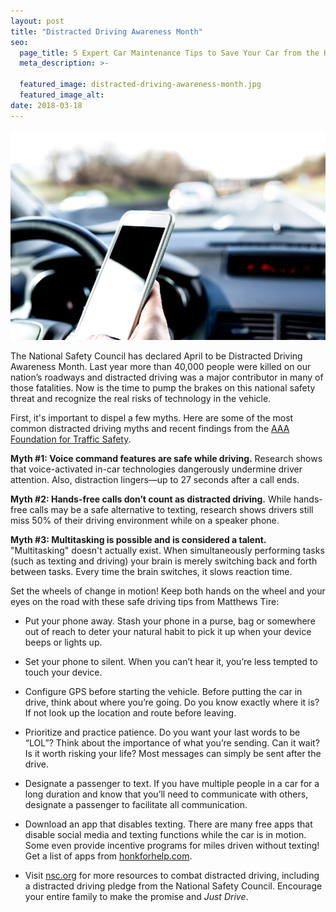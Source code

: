 ```yaml
---
layout: post
title: "Distracted Driving Awareness Month"
seo:
  page_title: 5 Expert Car Maintenance Tips to Save Your Car from the Heat
  meta_description: >-

  featured_image: distracted-driving-awareness-month.jpg
  featured_image_alt:
date: 2018-03-18
---
```


![Distracted Driving Awareness Month](distracted-driving-awareness-month.jpg)

The National Safety Council has declared April to be Distracted Driving Awareness Month. Last year more than 40,000 people were killed on our nation’s roadways and distracted driving was a major contributor in many of those fatalities. Now is the time to pump the brakes on this national safety threat and recognize the real risks of technology in the vehicle.

First, it's important to dispel a few myths. Here are some of the most common distracted driving myths and recent findings from the [AAA Foundation for Traffic Safety](http://aaafoundation.org/research/).

**Myth #1: Voice command features are safe while driving.** Research shows that voice-activated in-car technologies dangerously undermine driver attention. Also, distraction lingers—up to 27 seconds after a call ends.

**Myth #2: Hands-free calls don’t count as distracted driving.** While hands-free calls may be a safe alternative to texting, research shows drivers still miss 50% of their driving environment while on a speaker phone.

**Myth #3: Multitasking is possible and is considered a talent.** "Multitasking" doesn't actually exist. When simultaneously performing tasks (such as texting and driving) your brain is merely switching back and forth between tasks. Every time the brain switches, it slows reaction time.

Set the wheels of change in motion! Keep both hands on the wheel and your eyes on the road with these safe driving tips from Matthews Tire:

- Put your phone away. Stash your phone in a purse, bag or somewhere out of reach to deter your natural habit to pick it up when your device beeps or lights up.

- Set your phone to silent. When you can’t hear it, you’re less tempted to touch your device.

- Configure GPS before starting the vehicle. Before putting the car in drive, think about where you’re going. Do you know exactly where it is? If not look up the location and route before leaving.

- Prioritize and practice patience. Do you want your last words to be “LOL”? Think about the importance of what you’re sending. Can it wait? Is it worth risking your life? Most messages can simply be sent after the drive.

- Designate a passenger to text. If you have multiple people in a car for a long duration and know that you’ll need to communicate with others, designate a passenger to facilitate all communication.

- Download an app that disables texting. There are many free apps that disable social media and texting functions while the car is in motion. Some even provide incentive programs for miles driven without texting! Get a list of apps from [honkforhelp.com](https://www.honkforhelp.com/explore/2016/5-free-apps-to-prevent-texting-while-driving/).

- Visit <a target="_blank" href="https://forms.nsc.org/distracteddriving_pledge.aspx?utm_medium=(none)&utm_source=(direct)&utm_campaign=pledge&utm_medium=(none)&utm_source=(direct)&utm_campaign=pledge">nsc.org</a> for more resources to combat distracted driving, including a distracted driving pledge from the National Safety Council. Encourage your entire family to make the promise and _Just Drive_.
